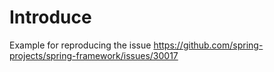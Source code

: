 # Introduce

Example for reproducing the issue https://github.com/spring-projects/spring-framework/issues/30017
